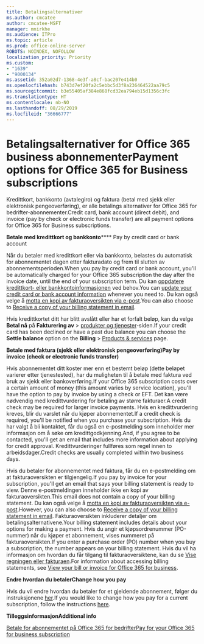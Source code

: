 ```yaml
---
title: Betalingsalternativer
ms.author: cmcatee
author: cmcatee-MSFT
manager: mnirkhe
ms.audience: ITPro
ms.topic: article
ms.prod: office-online-server
ROBOTS: NOINDEX, NOFOLLOW
localization_priority: Priority
ms.custom:
- "1639"
- "9000134"
ms.assetid: 352a02d7-1368-4e3f-a8cf-bac207e414b0
ms.openlocfilehash: b743d7ef20fa2c5ebbc5d3f8a236464522aa79c5
ms.sourcegitcommit: b3e55405af384e868fcd32ea794eb15d1356c3fc
ms.translationtype: HT
ms.contentlocale: nb-NO
ms.lasthandoff: 08/29/2019
ms.locfileid: "36666777"
---
```

# <a name="payment-options-for-office-365-for-business-subscriptions"></a><span data-ttu-id="a32c0-102">Betalingsalternativer for Office 365 business abonnementer</span><span class="sxs-lookup"><span data-stu-id="a32c0-102">Payment options for Office 365 for Business subscriptions</span></span>
  
<span data-ttu-id="a32c0-103">Kredittkort, bankkonto (avtalegiro) og faktura (betal med sjekk eller elektronisk pengeoverføring), er alle betalings alternativer for Office 365 for bedrifter-abonnementer.</span><span class="sxs-lookup"><span data-stu-id="a32c0-103">Credit card, bank account (direct debit), and invoice (pay by check or electronic funds transfer) are all payment options for Office 365 for Business subscriptions.</span></span>
  
<span data-ttu-id="a32c0-104">**Betale med kredittkort og bankkonto**</span><span class="sxs-lookup"><span data-stu-id="a32c0-104">\*\*\*\* Pay by credit card or bank account</span></span>
  
<span data-ttu-id="a32c0-105">Når du betaler med kredittkort eller via bankkonto, belastes du automatisk for abonnementet dagen etter fakturadato og frem til slutten av abonnementsperioden.</span><span class="sxs-lookup"><span data-stu-id="a32c0-105">When you pay by credit card or bank account, you'll be automatically charged for your Office 365 subscription the day after the invoice date, until the end of your subscription term.</span></span> <span data-ttu-id="a32c0-106">Du kan [oppdatere kredittkort- eller bankkontoinformasjonen](https://docs.microsoft.com/office365/admin/subscriptions-and-billing/add-update-or-remove-credit-card-or-bank-account) ved behov.</span><span class="sxs-lookup"><span data-stu-id="a32c0-106">You can [update your credit card or bank account information](https://docs.microsoft.com/office365/admin/subscriptions-and-billing/add-update-or-remove-credit-card-or-bank-account) whenever you need to.</span></span> <span data-ttu-id="a32c0-107">Du kan også velge å [motta en kopi av fakturaoversikten via e-post](https://docs.microsoft.com/office365/admin/subscriptions-and-billing/pay-for-your-subscription#receive-a-copy-of-your-billing-statement-in-email).</span><span class="sxs-lookup"><span data-stu-id="a32c0-107">You can also choose to [Receive a copy of your billing statement in email](https://docs.microsoft.com/office365/admin/subscriptions-and-billing/pay-for-your-subscription#receive-a-copy-of-your-billing-statement-in-email).</span></span>
  
<span data-ttu-id="a32c0-108">Hvis kredittkortet ditt har blitt avslått eller har et forfalt beløp, kan du velge **Betal nå** på **Fakturering av** \> [produkter og tjenester](https://portal.office.com/adminportal/home#/subscriptions)-siden.</span><span class="sxs-lookup"><span data-stu-id="a32c0-108">If your credit card has been declined or have a past due balance you can choose the **Settle balance** option on the **Billing** \> [Products & services](https://portal.office.com/adminportal/home#/subscriptions) page.</span></span>
  
<span data-ttu-id="a32c0-109">**Betale med faktura (sjekk eller elektronisk pengeoverføring)**</span><span class="sxs-lookup"><span data-stu-id="a32c0-109">**Pay by invoice (check or electronic funds transfer)**</span></span>
  
<span data-ttu-id="a32c0-110">Hvis abonnementet ditt koster mer enn et bestemt beløp (dette beløpet varierer etter tjenestested), har du muligheten til å betale med faktura ved bruk av sjekk eller bankoverføring.</span><span class="sxs-lookup"><span data-stu-id="a32c0-110">If your Office 365 subscription costs over a certain amount of money (this amount varies by service location), you'll have the option to pay by invoice by using a check or EFT.</span></span> <span data-ttu-id="a32c0-111">Det kan være nødvendig med kredittvurdering for betaling av større fakturaer.</span><span class="sxs-lookup"><span data-stu-id="a32c0-111">A credit check may be required for larger invoice payments.</span></span> <span data-ttu-id="a32c0-112">Hvis en kredittvurdering kreves, blir du varslet når du kjøper abonnementet.</span><span class="sxs-lookup"><span data-stu-id="a32c0-112">If a credit check is required, you'll be notified when you purchase your subscription.</span></span> <span data-ttu-id="a32c0-113">Hvis du har valgt å bli kontaktet, får du også en e-postmelding som inneholder mer informasjon om å søke om kredittgodkjenning.</span><span class="sxs-lookup"><span data-stu-id="a32c0-113">And, if you agree to be contacted, you'll get an email that includes more information about applying for credit approval.</span></span> <span data-ttu-id="a32c0-114">Kredittvurderinger fullføres som regel innen to arbeidsdager.</span><span class="sxs-lookup"><span data-stu-id="a32c0-114">Credit checks are usually completed within two business days.</span></span>
  
<span data-ttu-id="a32c0-115">Hvis du betaler for abonnementet med faktura, får du en e-postmelding om at fakturaoversikten er tilgjengelig.</span><span class="sxs-lookup"><span data-stu-id="a32c0-115">If you pay by invoice for your subscription, you'll get an email that says your billing statement is ready to view.</span></span> <span data-ttu-id="a32c0-116">Denne e-postmeldingen inneholder ikke en kopi av fakturaoversikten.</span><span class="sxs-lookup"><span data-stu-id="a32c0-116">This email does not contain a copy of your billing statement.</span></span> <span data-ttu-id="a32c0-117">Du kan også velge å [motta en kopi av fakturaoversikten via e-post](https://docs.microsoft.com/office365/admin/subscriptions-and-billing/pay-for-your-subscription#receive-a-copy-of-your-billing-statement-in-email).</span><span class="sxs-lookup"><span data-stu-id="a32c0-117">However, you can also choose to [Receive a copy of your billing statement in email](https://docs.microsoft.com/office365/admin/subscriptions-and-billing/pay-for-your-subscription#receive-a-copy-of-your-billing-statement-in-email).</span></span> <span data-ttu-id="a32c0-118">Fakturaoversikten inkluderer detaljer om betalingsalternativene.</span><span class="sxs-lookup"><span data-stu-id="a32c0-118">Your billing statement includes details about your options for making a payment.</span></span> <span data-ttu-id="a32c0-119">Hvis du angir et kjøpsordrenummer (PO-nummer) når du kjøper et abonnement, vises nummeret på fakturaoversikten.</span><span class="sxs-lookup"><span data-stu-id="a32c0-119">If you enter a purchase order (PO) number when you buy a subscription, the number appears on your billing statement.</span></span> <span data-ttu-id="a32c0-120">Hvis du vil ha informasjon om hvordan du får tilgang til fakturaoversiktene, kan du se [Vise regningen eller fakturaen](https://docs.microsoft.com/office365/admin/subscriptions-and-billing/view-your-bill-or-invoice).</span><span class="sxs-lookup"><span data-stu-id="a32c0-120">For information about accessing billing statements, see [View your bill or invoice for Office 365 for business](https://docs.microsoft.com/office365/admin/subscriptions-and-billing/view-your-bill-or-invoice).</span></span>
  
<span data-ttu-id="a32c0-121">**Endre hvordan du betaler**</span><span class="sxs-lookup"><span data-stu-id="a32c0-121">**Change how you pay**</span></span>
  
<span data-ttu-id="a32c0-122">Hvis du vil endre hvordan du betaler for et gjeldende abonnement, følger du instruksjonene [her](https://docs.microsoft.com/office365/admin/subscriptions-and-billing/change-payment-method).</span><span class="sxs-lookup"><span data-stu-id="a32c0-122">If you would like to change how you pay for a current subscription, follow the instructions [here](https://docs.microsoft.com/office365/admin/subscriptions-and-billing/change-payment-method).</span></span>
  
<span data-ttu-id="a32c0-123">**Tilleggsinformasjon**</span><span class="sxs-lookup"><span data-stu-id="a32c0-123">**Additional info**</span></span>
  
[<span data-ttu-id="a32c0-124">Betale for abonnementet på Office 365 for bedrifter</span><span class="sxs-lookup"><span data-stu-id="a32c0-124">Pay for your Office 365 for business subscription</span></span>](https://docs.microsoft.com/office365/admin/subscriptions-and-billing/pay-for-your-subscription)
